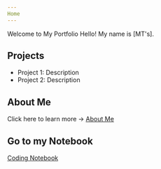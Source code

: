 ```yaml
---
Home
--- 
```

Welcome to My Portfolio Hello! My name is [MT's].
## Projects
- Project 1: Description
- Project 2: Description
## About Me
Click here to learn more → [About Me](about.md)
## Go to my Notebook
[Coding Notebook](Notebook.md)
